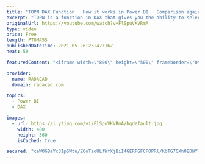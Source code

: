 ```yaml
---
title: "TOPN DAX Function   How it works in Power BI   Comparison against the top group"
excerpt: "TOPN is a function in DAX that gives you the ability to select the top items from a table based on an expression. In this article and video, I’ll explain how to use the TopN function in DAX either to create a calculated table or to use it in a measure to achieve analysis such as; comparison with the"
originalUrl: https://youtube.com/watch?v=FlSpuVKVRmA
type: video
price: Free
length: PT8M45S
publishedDateTime: 2021-05-26T23:47:16Z
heat: 50

featuredContent: "<iframe width=\"800\" height=\"500\" frameborder=\"0\" src=\"https://www.youtube.com/embed/FlSpuVKVRmA\" allow=\"accelerometer; autoplay; encrypted-media; gyroscope; picture-in-picture\" allowfullscreen></iframe>"

provider:
  name: RADACAD
  domain: radacad.com

topics:
  - Power BI
  - DAX

images:
  - url: https://i.ytimg.com/vi/FlSpuVKVRmA/hqdefault.jpg
    width: 480
    height: 360
    isCached: true

secured: "ceWOGBaYc3IpSWtu/ZOoTzoULfWfXjBiI4GERFGFCP0PRl/KbTG7GXh0EDWYlkFjQMhYH+p+h92IotmSOpJUzBok5TOKjHeI5ldQhyd2EC7uEWyF1lpZwiIXe25SL0io55Ww6ehb1hUSK4p3zJ5JFJppymKZ6aqyJKozeLLUQYYk4yPIYwiM+4Pkh0DSuc5rLjoAMc+0D/Av/F+ho+zzm3G5LSB+YSZT6sBLgsfcgc7/or100y4lZqZMAhntOAMcQG17efwzWwyAUil/zawGzHz4kSxTcdRAU/seIcni/IQ4kWjc2ijw01ixwykcEADegZliBq2t7CPAbMTZcXwSO4obROSCWRQGw7bAlNtRnzfDUfMFog4ee53bzX2oTTUxCydswjYqm8ISqr6TTIf4Vcrebl+2kHiQxmaUdlNe7Cg=;nScK2VUoA18Guh4aeidmrQ=="
---
```


